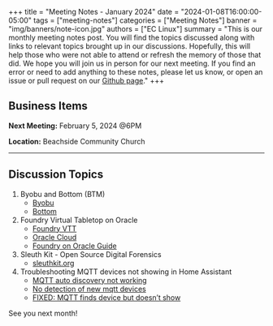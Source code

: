 +++
title = "Meeting Notes - January 2024"
date = "2024-01-08T16:00:00-05:00"
tags = ["meeting-notes"]
categories = ["Meeting Notes"]
banner = "img/banners/note-icon.jpg"
authors = ["EC Linux"]
summary = "This is our monthly meeting notes post. You will find the topics discussed along with links to relevant topics brought up in our discussions. Hopefully, this will help those who were not able to attend or refresh the memory of those that did. We hope you will join us in person for our next meeting. If you find an error or need to add anything to these notes, please let us know, or open an issue or pull request on our [Github page](https://github.com/brettrbarker/eclinux.org)."
+++
## Business Items

**Next Meeting:** February 5, 2024 @6PM

**Location:** Beachside Community Church

* * *

## Discussion Topics

1. Byobu and Bottom (BTM)
    * [Byobu](https://byobu.org/)
    * [Bottom](https://github.com/ClementTsang/bottom)
2. Foundry Virtual Tabletop on Oracle
    * [Foundry VTT](https://foundryvtt.com/)
    * [Oracle Cloud](https://www.oracle.com/cloud/free/)
    * [Foundry on Oracle Guide](https://foundryvtt.wiki/en/setup/hosting/always-free-oracle)
3. Sleuth Kit - Open Source Digital Forensics
    * [sleuthkit.org](https://sleuthkit.org/)
4. Troubleshooting MQTT devices not showing in Home Assistant
    * [MQTT auto discovery not working](https://community.home-assistant.io/t/mqtt-auto-discovery-not-working/175474/7)
    * [No detection of new mqtt devices](https://community.home-assistant.io/t/no-detection-of-new-mqtt-devices/443666/1)
    * [FIXED: MQTT finds device but doesn’t show](https://community.home-assistant.io/t/fixed-mqtt-finds-device-but-doesnt-show/185684)

See you next month!
